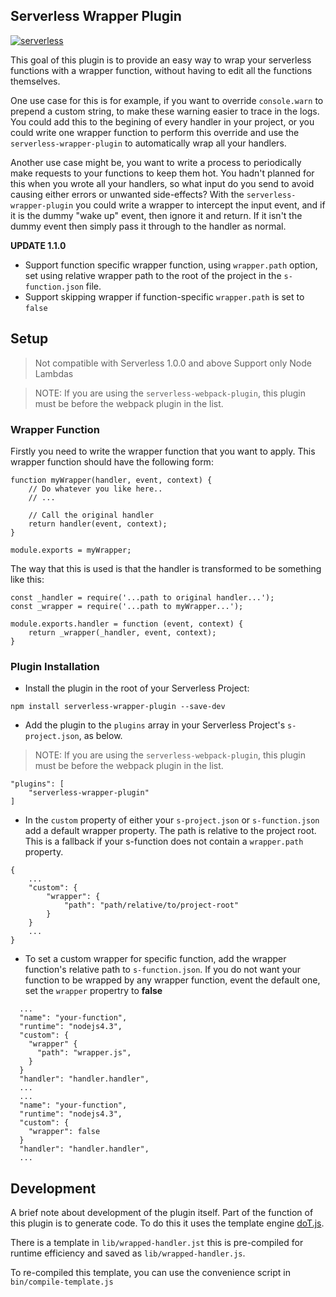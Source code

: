 Serverless Wrapper Plugin
------------------------------------------------------------------------
[![serverless](http://public.serverless.com/badges/v3.svg)](http://www.serverless.com)

This goal of this plugin is to provide an easy way to wrap your serverless functions with a wrapper function, without
having to edit all the functions themselves.

One use case for this is for example, if you want to override ```console.warn``` to prepend a custom string, to make these warning easier to trace in the logs. You could add this to the begining of every handler in your project, or you could write one wrapper function to perform this override and use the ```serverless-wrapper-plugin``` to automatically wrap all your handlers.

Another use case might be, you want to write a process to periodically make requests to your functions to keep them hot. You hadn't planned for this when you wrote all your handlers, so what input do you send to avoid causing either errors or unwanted side-effects? With the ```serverless-wrapper-plugin``` you could write a wrapper to intercept the input event, and if it is the dummy "wake up" event, then ignore it and return. If it isn't the dummy event then simply pass it through to the handler as normal.

**UPDATE 1.1.0**
- Support function specific wrapper function, using `wrapper.path` option, set using relative wrapper path to the root of the project in the `s-function.json` file.
- Support skipping wrapper if function-specific `wrapper.path` is set to `false`


## Setup
> Not compatible with Serverless 1.0.0 and above
> Support only Node Lambdas

> NOTE: If you are using the ```serverless-webpack-plugin```, this plugin must be before the webpack plugin in the list.

### Wrapper Function
Firstly you need to write the wrapper function that you want to apply.
This wrapper function should have the following form:

```{js}
function myWrapper(handler, event, context) {
    // Do whatever you like here..
    // ...

    // Call the original handler
    return handler(event, context);
}

module.exports = myWrapper;
```

The way that this is used is that the handler is transformed to be something like this:

```{js}
const _handler = require('...path to original handler...');
const _wrapper = require('...path to myWrapper...');

module.exports.handler = function (event, context) {
    return _wrapper(_handler, event, context);
}
```

### Plugin Installation
* Install the plugin in the root of your Serverless Project:
```{bash}
npm install serverless-wrapper-plugin --save-dev
```

* Add the plugin to the `plugins` array in your Serverless Project's `s-project.json`, as below.

> NOTE: If you are using the ```serverless-webpack-plugin```, this plugin must be before the webpack plugin in the list.

```{json}
"plugins": [
    "serverless-wrapper-plugin"
]
```

* In the `custom` property of either your `s-project.json` or `s-function.json` add a default wrapper property. The path is relative to the project root. This is a fallback if your s-function does not contain a `wrapper.path` property.

```{js}
{
    ...
    "custom": {
        "wrapper": {
            "path": "path/relative/to/project-root"
        }
    }
    ...
}
```

* To set a custom wrapper for specific function, add the wrapper function's relative path to `s-function.json`. If you do not want your function to be wrapped by any wrapper function, event the default one, set the `wrapper` propertry to **false**
```{js}
  ...
  "name": "your-function",
  "runtime": "nodejs4.3",
  "custom": {
    "wrapper" {
      "path": "wrapper.js",
    }
  }
  "handler": "handler.handler",
  ...
  ...
  "name": "your-function",
  "runtime": "nodejs4.3",
  "custom": {
    "wrapper": false
  }
  "handler": "handler.handler",
  ...
```

## Development

A brief note about development of the plugin itself. Part of the function of this plugin is to generate code. To do this it uses the template engine [doT.js](http://olado.github.io/doT/index.html).

There is a template in ```lib/wrapped-handler.jst``` this is pre-compiled for runtime efficiency and saved as ```lib/wrapped-handler.js```.

To re-compiled this template, you can use the convenience script in ```bin/compile-template.js```
